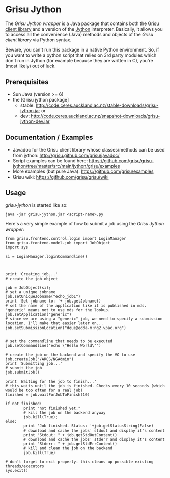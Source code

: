 Grisu Jython
===========

The *Grisu Jython wrapper* is a Java package that contains both the [Grisu client library](https://github.com/grisu/grisu/wiki/Grisu-client-library) and a version of the [Jython](http://jython.org/) interpreter. Basically, it allows you to access all the convenience (Java) methods and objects of the *Grisu client library* via Python syntax. 

Beware, you can't run this package in a native Python environment. So, if you want to write a python script that relies on 3rd party modules which don't run in Jython (for example because they are written in C), you're (most likely) out of luck.


Prerequisites
---------------------

* Sun Java (version >= 6)
* the [Grisu jython package]
  * stable: http://code.ceres.auckland.ac.nz/stable-downloads/grisu-jython.jar or
  * dev: http://code.ceres.auckland.ac.nz/snapshot-downloads/grisu-jython-dev.jar


Documentation / Examples
---------------------------

* Javadoc for the Grisu client library whose classes/methods can be used from jython: http://grisu.github.com/grisu/javadoc/
* Script examples can be found here: https://github.com/grisu/grisu-jython/tree/master/src/main/jython/grisu/examples
* More examples (but pure Java): https://github.com/grisu/examples
* Grisu wiki: https://github.com/grisu/grisu/wiki

Usage
----------

*grisu-jython* is started like so:

    java -jar grisu-jython.jar <script-name>.py

Here's a very simple example of how to submit a job using the *Grisu Jython wrapper*:

    from grisu.frontend.control.login import LoginManager
    from grisu.frontend.model.job import JobObject
    import sys

    si = LoginManager.loginCommandline()

    

    print 'Creating job...'
    # create the job object

    job = JobObject(si);
    # set a unique jobname
    job.setUniqueJobname("echo_job1")
    print 'Set jobname to: '+ job.getJobname()
    # set the name of the application like it is published in mds. "generic" means not to use mds for the lookup.
    job.setApplication("generic")
    # since we are using a "generic" job, we need to specify a submission location. I'll make that easier later on...
    job.setSubmissionLocation("dque@edda-m:ng2.vpac.org")

    
    # set the commandline that needs to be executed
    job.setCommandline("echo \"Hello World\"")
    
    # create the job on the backend and specify the VO to use
    job.createJob("/ARCS/NGAdmin")
    print 'Submitting job...'
    # submit the job
    job.submitJob()
    
    print 'Waiting for the job to finish...'
    # this waits until the job is finished. Checks every 10 seconds (which would be too often for a real job)
    finished = job.waitForJobToFinish(10)
    
    if not finished:
            print "not finished yet."
            # kill the job on the backend anyway
            job.kill(True);
    else:
            print 'Job finished. Status: '+job.getStatusString(False)
            # download and cache the jobs' stdout and display it's content
            print "Stdout: " + job.getStdOutContent()
            # download and cache the jobs' stderr and display it's content
            print "Stderr: " + job.getStdErrContent()
            # kill and clean the job on the backend
            job.kill(True)
    
    # don't forget to exit properly. this cleans up possible existing threads/executors
    sys.exit()

